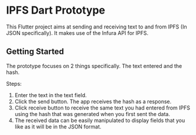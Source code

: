 # IPFS Dart Prototype

This Flutter project aims at sending and receiving text to and from IPFS (In JSON specifically). It makes use of the Infura API for IPFS.

## Getting Started

The prototype focuses on 2 things specifically. The text entered and the hash. 

Steps:

1. Enter the text in the text field.
2. Click the send button. The app receives the hash as a response.
3. Click receive button to receive the same text you had entered from IPFS using the hash that was generated when you first sent the data.
4. The received data can be easily manipulated to display fields that you like as it will be in the JSON format.

